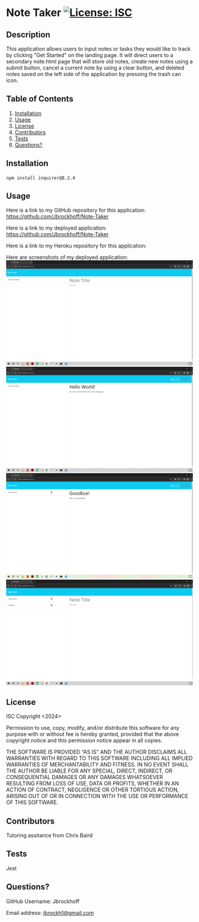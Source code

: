 # Note Taker [![License: ISC](https://img.shields.io/badge/License-ISC-blue.svg)](https://opensource.org/licenses/ISC)
  
## Description
This application allows users to input notes or tasks they would like to track by clicking "Get Started" on the landing page. It will direct users to a secondary note.html page that will store old notes, create new notes using a submit button, cancel a current note by using a clear button, and deleted notes saved on the left side of the application by pressing the trash can icon.

## Table of Contents
1. [Installation](#installation)
2. [Usage](#usage)
3. [License](#license)
4. [Contributors](#contributors)
5. [Tests](#tests)
6. [Questions?](#questions)

## Installation
    npm install inquirer@8.2.4

## Usage
Here is a link to my GitHub repository for this application: 
https://github.com/Jbrockhoff/Note-Taker

Here is a link to my deployed application:
https://github.com/Jbrockhoff/Note-Taker

Here is a link to my Heroku repository for this application:  

Here are screenshots of my deployed application:
![notetaker1](./public/assets/notetaker1.png)
![notetaker2](./public/assets/notetaker2.png)
![notetaker3](./public/assets/notetaker3.png)
![notetaker4](./public/assets/notetaker4.png)


## License
ISC
Copyright <2024> <Jennie Brockhoff>

Permission to use, copy, modify, and/or distribute this software for any purpose with or without fee is hereby granted, provided that the above copyright notice and this permission notice appear in all copies.

THE SOFTWARE IS PROVIDED “AS IS” AND THE AUTHOR DISCLAIMS ALL WARRANTIES WITH REGARD TO THIS SOFTWARE INCLUDING ALL IMPLIED WARRANTIES OF MERCHANTABILITY AND FITNESS. IN NO EVENT SHALL THE AUTHOR BE LIABLE FOR ANY SPECIAL, DIRECT, INDIRECT, OR CONSEQUENTIAL DAMAGES OR ANY DAMAGES WHATSOEVER RESULTING FROM LOSS OF USE, DATA OR PROFITS, WHETHER IN AN ACTION OF CONTRACT, NEGLIGENCE OR OTHER TORTIOUS ACTION, ARISING OUT OF OR IN CONNECTION WITH THE USE OR PERFORMANCE OF THIS SOFTWARE.

## Contributors
Tutoring assitance from Chris Baird

## Tests
Jest

## Questions?
GitHub Username: Jbrockhoff

Email address: jbrockh1@gmail.com
